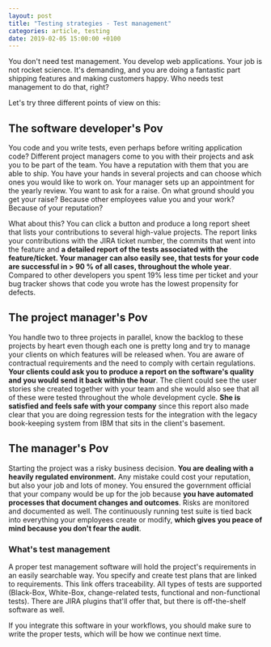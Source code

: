 ```yaml
---
layout: post
title: "Testing strategies - Test management"
categories: article, testing
date: 2019-02-05 15:00:00 +0100
---
```


You don't need test management. You develop web applications. Your job is not rocket science. It's demanding, and you are doing a fantastic part shipping features and making customers happy. Who needs test management to do that, right?

Let's try three different points of view on this:

## The software developer's Pov

You code and you write tests, even perhaps before writing application code? Different project managers come to you with their projects and ask you to be part of the team. You have a reputation with them that you are able to ship. You have your hands in several projects and can choose which ones you would like to work on. Your manager sets up an appointment for the yearly review. You want to ask for a raise. On what ground should you get your raise? Because other employees value you and your work? Because of your reputation?
<!--more-->
What about this? You can click a button and produce a long report sheet that lists your contributions to several high-value projects. The report links your contributions with the JIRA ticket number, the commits that went into the feature and **a detailed report of the tests associated with the feature/ticket. Your manager can also easily see, that tests for your code are successful in > 90 % of all cases, throughout the whole year**. Compared to other developers you spent 19% less time per ticket and your bug tracker shows that code you wrote has the lowest propensity for defects.

## The project manager's Pov

You handle two to three projects in parallel, know the backlog to these projects by heart even though each one is pretty long and try to manage your clients on which features will be released when. You are aware of contractual requirements and the need to comply with certain regulations. **Your clients could ask you to produce a report on the software's quality and you would send it back within the hour**. The client could see the user stories she created together with your team and she would also see that all of these were tested throughout the whole development cycle. **She is satisfied and feels safe with your company** since this report also made clear that you are doing regression tests for the integration with the legacy book-keeping system from IBM that sits in the client's basement.

## The manager's Pov

Starting the project was a risky business decision. **You are dealing with a heavily regulated environment.** Any mistake could cost your reputation, but also your job and lots of money. You ensured the government official that your company would be up for the job because **you have automated processes that document changes and outcomes**. Risks are monitored and documented as well. The continuously running test suite is tied back into everything your employees create or modify, **which gives you peace of mind because you don't fear the audit**.

### What's test management

A proper test management software will hold the project's requirements in an easily searchable way. You specify and create test plans that are linked to requirements. This link offers traceability. All types of tests are supported (Black-Box, White-Box, change-related tests, functional and non-functional tests).
There are JIRA plugins that'll offer that, but there is off-the-shelf software as well.

If you integrate this software in your workflows, you should make sure to write the proper tests, which will be how we continue next time.
